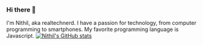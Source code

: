 ### Hi there 👋
I'm Nithil, aka realtechnerd. I have a passion for technology, from computer programming to smartphones. My favorite programming language is Javascript.
[![Nithil's GitHub stats](https://github-readme-stats.vercel.app/api?username=realtechnerd&show_icons=true&theme=dark)](https://github.com/anuraghazra/github-readme-stats)

<!--
**realtechnerd/realtechnerd** is a ✨ _special_ ✨ repository because its `README.md` (this file) appears on your GitHub profile.

Here are some ideas to get you started:

- 🔭 I’m currently working on ...
- 🌱 I’m currently learning ...
- 👯 I’m looking to collaborate on ...
- 🤔 I’m looking for help with ...
- 💬 Ask me about ...
- 📫 How to reach me: ...
- 😄 Pronouns: ...
- ⚡ Fun fact: ...
-->
